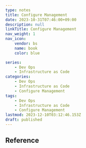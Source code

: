 ```yaml
---
type: notes
title: Configure Management
date: 2023-10-31T07:46:00+09:00
description: null
linkTitle: Configure Management
nav_weight: 1
nav_icon:
    vendor: bs
    name: book
    color: blue

series:
    - Dev Ops
    - Infrastructure as Code
categories:
    - Dev Ops
    - Infrastructure as Code
    - Configure Management
tags:
    - Dev Ops
    - Infrastructure as Code
    - Configure Management
lastmod: 2023-12-10T03:12:46.153Z
draft: published
---
```


## Reference
